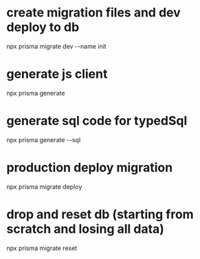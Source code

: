 # create migration files and dev deploy to db

npx prisma migrate dev --name init

# generate js client

npx prisma generate

# generate sql code for typedSql

npx prisma generate --sql

# production deploy migration

npx prisma migrate deploy

# drop and reset db (starting from scratch and losing all data)

npx prisma migrate reset
